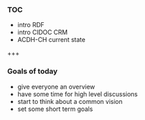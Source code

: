 ### TOC
- intro RDF<!-- .element: class="fragment" -->
- intro CIDOC CRM<!-- .element: class="fragment" -->
- ACDH-CH current state<!-- .element: class="fragment" -->

+++

### Goals of today
- give everyone an overview<!-- .element: class="fragment" -->
- have some time for high level discussions<!-- .element: class="fragment" -->
- start to think about a common vision<!-- .element: class="fragment" -->
- set some short term goals<!-- .element: class="fragment" -->
